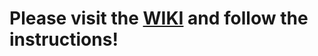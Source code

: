 # Please visit the [WIKI](https://github.com/wallisonalves/remastersys-ubuntu-trusty-tahr/wiki) and follow the instructions!

